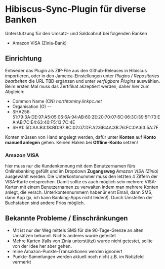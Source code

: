 # Hibiscus-Sync-Plugin für diverse Banken
Unterstützung für den Umsatz- und Saldoabruf bei folgenden Banken

 - Amazon VISA (Zinia-Bank)

## Einrichtung
Entweder das Plugin als ZIP-File aus den Github-Releases in Hibiscus importieren, oder in den Jameica-Einstellungen unter *Plugins / Repositories bearbeiten* die URL TBD ergänzen und unter *verfügbare Plugins* auswählen. Beim ersten Mal muss das Zertifikat akzeptiert werden, daher hier zum Abgleich:
- Common Name (CN) *northtommy.linkpc.net*
- Organisation (O) --
- SHA256: 51:79:3A:DE:97:A5:05:06:6A:94:AB:60:2E:20:70:07:6C:06:3C:39:5F:73:EA:AB:7C:E4:63:40:F5:13:7C:4E
- SHA1: 5D:AA:B3:18:BD:97:8C:02:07:DF:A2:6B:4A:3B:76:FC:0A:63:5A:7F
  
Konten müssen von Hand angelegt werden, dafür unter **Konten** auf **Konto manuell anlegen** gehen. Keinen Haken bei **Offline-Konto** setzen!

### Amazon VISA
hier muss nur die Kundenkennung mit dem Benutzernamen fürs Onlinebanking gefüllt und im Dropdown **Zugangsweg** *Amazon VISA (Zinia)* ausgewählt werden.
Die Unterkontonummer muss den letzten 4 Ziffern der VISA-Karte entsprechen.
Damit sollte es auch möglich sein mehrere VISA-Karten mit einem Benutzernamen zu verwalten indem man mehrere Konten anlegt, die versch. Unterkontennummern habenür erst Email, dann SMS, dann App (ja, ich kann Banking-Apps nicht leiden!). Durch Umstellen der Buchstaben sind andere Prios möglich.

## Bekannte Probleme / Einschränkungen
- Mit ist nur der Weg mittels SMS für die 90-Tage-Grenze an alten Umsätzen bekannt. Nichts anderes wurde getestet
- Mehre Karten (falls von Zinia unterstützt) wurde nicht getestet, sollte von der Idee her aber gehen.
- reine Amazon-Punkte-Transaktionen werden ignoriert
- Punkte-Sammlungen werden aktuell noch nicht z.B. im Notizfeld vermerkt

